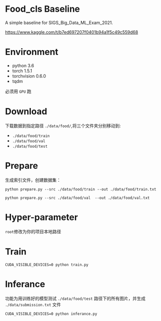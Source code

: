 # Food_cls Baseline

A simple baseline for SIGS_Big_Data_ML_Exam_2021.

https://www.kaggle.com/t/b7ed697207f0401b94a1f5c49c559d68

# Environment
- python 3.6
- torch 1.5.1
- torchvision 0.6.0
- tqdm

必须用 `GPU` 跑

# Download

下载数据到指定路径 `./data/food/`,将三个文件夹分别移动到:

- `./data/food/train`
- `./data/food/val`
- `./data/food/test`

# Prepare

生成索引文件，创建数据集：

`python prepare.py --src ./data/food/train --out ./data/food/train.txt`

`python prepare.py --src ./data/food/val  --out ./data/food/val.txt`

# Hyper-parameter

`root`修改为你的项目本地路径

# Train

`CUDA_VISIBLE_DEVICES=0 python train.py`

# Inferance

功能为用训练好的模型测试 `./data/food/test` 路径下的所有图片，并生成 `./data/submission.txt` 文件

`CUDA_VISIBLE_DEVICES=0 python inferance.py`
